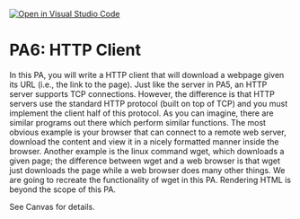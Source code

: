 [![Open in Visual Studio Code](https://classroom.github.com/assets/open-in-vscode-f059dc9a6f8d3a56e377f745f24479a46679e63a5d9fe6f495e02850cd0d8118.svg)](https://classroom.github.com/online_ide?assignment_repo_id=6562869&assignment_repo_type=AssignmentRepo)
# PA6: HTTP Client

In this PA, you will write a HTTP client that will download a webpage given its URL (i.e., the link to the page). Just like the server in PA5, an HTTP server supports TCP connections. However, the difference is that HTTP servers use the standard HTTP protocol (built on top of TCP) and you must implement the client half of this protocol. As you can imagine, there are similar programs out there which perform similar functions. The most obvious example is your browser that can connect to a remote web server, download the content and view it in a nicely formatted manner inside the browser. Another example is the linux command wget, which downloads a given page; the difference between wget and a web browser is that wget just downloads the page while a web browser does many other things.  We are going to recreate the functionality of wget in this PA.  Rendering HTML is beyond the scope of this PA. 

See Canvas for details. 
